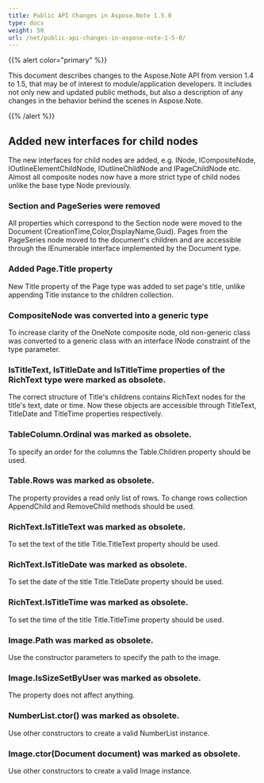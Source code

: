 ```yaml
---
title: Public API Changes in Aspose.Note 1.5.0
type: docs
weight: 50
url: /net/public-api-changes-in-aspose-note-1-5-0/
---
```


{{% alert color="primary" %}} 

This document describes changes to the Aspose.Note API from version 1.4 to 1.5, that may be of interest to module/application developers. It includes not only new and updated public methods, but also a description of any changes in the behavior behind the scenes in Aspose.Note.

{{% /alert %}} 
## **Added new interfaces for child nodes**
The new interfaces for child nodes are added, e.g. INode, ICompositeNode, IOutlineElementChildNode, IOutlineChildNode and IPageChildNode etc. Almost all composite nodes now have a more strict type of child nodes unlike the base type Node previously.
### **Section and PageSeries were removed**
All properties which correspond to the Section node were moved to the Document (CreationTime,Color,DisplayName,Guid). Pages from the PageSeries node moved to the document's children and are accessible through the IEnumerable interface implemented by the Document type.
### **Added Page.Title property**
New Title property of the Page type was added to set page's title, unlike appending Title instance to the children collection.
### **CompositeNode was converted into a generic type**
To increase clarity of the OneNote composite node, old non-generic class was converted to a generic class with an interface INode constraint of the type parameter.
### **IsTitleText, IsTitleDate and IsTitleTime properties of the RichText type were marked as obsolete.**
The correct structure of Title's childrens contains RichText nodes for the title's text, date or time. Now these objects are accessible through TitleText, TitleDate and TitleTime properties respectively.
### **TableColumn.Ordinal was marked as obsolete.**
To specify an order for the columns the Table.Children property should be used.
### **Table.Rows was marked as obsolete.**
The property provides a read only list of rows. To change rows collection AppendChild and RemoveChild methods should be used.
### **RichText.IsTitleText was marked as obsolete.**
To set the text of the title Title.TitleText property should be used.
### **RichText.IsTitleDate was marked as obsolete.**
To set the date of the title Title.TitleDate property should be used.
### **RichText.IsTitleTime was marked as obsolete.**
To set the time of the title Title.TitleTime property should be used.
### **Image.Path was marked as obsolete.**
Use the constructor parameters to specify the path to the image.
### **Image.IsSizeSetByUser was marked as obsolete.**
The property does not affect anything.
### **NumberList.ctor() was marked as obsolete.**
Use other constructors to create a valid NumberList instance.
### **Image.ctor(Document document) was marked as obsolete.**
Use other constructors to create a valid Image instance.
